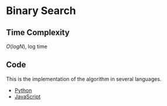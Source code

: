# Binary Search

## Time Complexity

$O(log N)$, log time

## Code

This is the implementation of the algorithm in several languages.

- [Python](https://github.com/nadiannis/algorids/blob/main/algorithms/binary-search/binary_search.py)
- [JavaScript](https://github.com/nadiannis/algorids/blob/main/algorithms/binary-search/binary_search.js)

